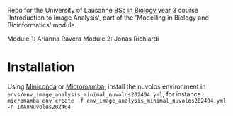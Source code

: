 Repo for the University of Lausanne [BSc in Biology](https://www.unil.ch/ecoledebiologie/en/home/menuinst/bachelors/biolog.html) year 3 course 'Introduction to Image Analysis', part of the 'Modelling in Biology and Bioinformatics' module.

Module 1: Arianna Ravera
Module 2: Jonas Richiardi

# Installation

Using [Miniconda](https://docs.conda.io) or [Micromamba](https://mamba.readthedocs.io), install the nuvolos environment in `envs/env_image_analysis_minimal_nuvolos202404.yml`, for instance `micromamba env create -f env_image_analysis_minimal_nuvolos202404.yml -n ImAnNuvolos202404`


